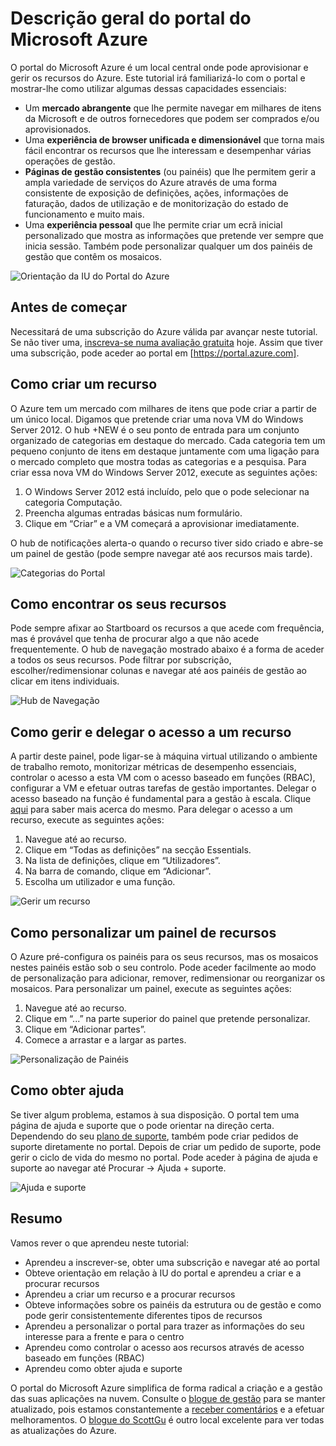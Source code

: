 <properties
    pageTitle="Descrição geral do portal do Microsoft Azure"
    description="Saiba como utilizar o portal do Microsoft Azure."
    services=""
    documentationCenter=""
    authors="davidwrede"
    manager="dwrede"
    editor="jimbe"/>

<tags
    ms.service="na"
    ms.workload="na"
    ms.tgt_pltfrm="na"
    ms.devlang="na"
    ms.topic="hero-article"
    ms.date="12/16/2015"
    ms.author="dwrede"/>


# Descrição geral do portal do Microsoft Azure

O portal do Microsoft Azure é um local central onde pode aprovisionar e gerir os recursos do Azure.  Este tutorial irá familiarizá-lo com o portal e mostrar-lhe como utilizar algumas dessas capacidades essenciais:
- Um **mercado abrangente** que lhe permite navegar em milhares de itens da Microsoft e de outros fornecedores que podem ser comprados e/ou aprovisionados.
- Uma **experiência de browser unificada e dimensionável** que torna mais fácil encontrar os recursos que lhe interessam e desempenhar várias operações de gestão.
- **Páginas de gestão consistentes** (ou painéis) que lhe permitem gerir a ampla variedade de serviços do Azure através de uma forma consistente de exposição de definições, ações, informações de faturação, dados de utilização e de monitorização do estado de funcionamento e muito mais.
- Uma **experiência pessoal** que lhe permite criar um ecrã inicial personalizado que mostra as informações que pretende ver sempre que inicia sessão.  Também pode personalizar qualquer um dos painéis de gestão que contêm os mosaicos.

 ![Orientação da IU do Portal do Azure][UIOrientation]

## Antes de começar

Necessitará de uma subscrição do Azure válida par avançar neste tutorial.  Se não tiver uma, [inscreva-se numa avaliação gratuita](https://azure.microsoft.com/pricing/free-trial/) hoje.  Assim que tiver uma subscrição, pode aceder ao portal em [https://portal.azure.com].

## Como criar um recurso

O Azure tem um mercado com milhares de itens que pode criar a partir de um único local.  Digamos que pretende criar uma nova VM do Windows Server 2012.  O hub +NEW é o seu ponto de entrada para um conjunto organizado de categorias em destaque do mercado.  Cada categoria tem um pequeno conjunto de itens em destaque juntamente com uma ligação para o mercado completo que mostra todas as categorias e a pesquisa. Para criar essa nova VM do Windows Server 2012, execute as seguintes ações:  

1.  O Windows Server 2012 está incluído, pelo que o pode selecionar na categoria Computação.  
2.  Preencha algumas entradas básicas num formulário.
3.  Clique em “Criar” e a VM começará a aprovisionar imediatamente.

O hub de notificações alerta-o quando o recurso tiver sido criado e abre-se um painel de gestão (pode sempre navegar até aos recursos mais tarde).

![Categorias do Portal][PortalCategories]


## Como encontrar os seus recursos

Pode sempre afixar ao Startboard os recursos a que acede com frequência, mas é provável que tenha de procurar algo a que não acede frequentemente.  O hub de navegação mostrado abaixo é a forma de aceder a todos os seus recursos.  Pode filtrar por subscrição, escolher/redimensionar colunas e navegar até aos painéis de gestão ao clicar em itens individuais.

![Hub de Navegação][BrowseHub]

## Como gerir e delegar o acesso a um recurso

A partir deste painel, pode ligar-se à máquina virtual utilizando o ambiente de trabalho remoto, monitorizar métricas de desempenho essenciais, controlar o acesso a esta VM com o acesso baseado em funções (RBAC), configurar a VM e efetuar outras tarefas de gestão importantes.  Delegar o acesso baseado na função é fundamental para a gestão à escala.  Clique [aqui](./active-directory/role-based-access-control-configure.md) para saber mais acerca do mesmo. Para delegar o acesso a um recurso, execute as seguintes ações:

1.  Navegue até ao recurso.
2.  Clique em “Todas as definições” na secção Essentials.
3.  Na lista de definições, clique em “Utilizadores”.
4.  Na barra de comando, clique em “Adicionar”.
5.  Escolha um utilizador e uma função.

![Gerir um recurso][ManageResource]

## Como personalizar um painel de recursos

O Azure pré-configura os painéis para os seus recursos, mas os mosaicos nestes painéis estão sob o seu controlo.  Pode aceder facilmente ao modo de personalização para adicionar, remover, redimensionar ou reorganizar os mosaicos. Para personalizar um painel, execute as seguintes ações:

1.  Navegue até ao recurso.
2.  Clique em “...” na parte superior do painel que pretende personalizar.
3.  Clique em “Adicionar partes”.
4.  Comece a arrastar e a largar as partes.  

![Personalização de Painéis][CustomizeBlades]

## Como obter ajuda

Se tiver algum problema, estamos à sua disposição.  O portal tem uma página de ajuda e suporte que o pode orientar na direção certa.  Dependendo do seu [plano de suporte](https://azure.microsoft.com/support/plans/), também pode criar pedidos de suporte diretamente no portal.  Depois de criar um pedido de suporte, pode gerir o ciclo de vida do mesmo no portal. Pode aceder à página de ajuda e suporte ao navegar até Procurar -> Ajuda + suporte.  

![Ajuda e suporte][HelpSupport]

## Resumo

Vamos rever o que aprendeu neste tutorial:
- Aprendeu a inscrever-se, obter uma subscrição e navegar até ao portal
- Obteve orientação em relação à IU do portal e aprendeu a criar e a procurar recursos
- Aprendeu a criar um recurso e a procurar recursos
- Obteve informações sobre os painéis da estrutura ou de gestão e como pode gerir consistentemente diferentes tipos de recursos
- Aprendeu a personalizar o portal para trazer as informações do seu interesse para a frente e para o centro
- Aprendeu como controlar o acesso aos recursos através de acesso baseado em funções (RBAC)
- Aprendeu como obter ajuda e suporte

O portal do Microsoft Azure simplifica de forma radical a criação e a gestão das suas aplicações na nuvem.  Consulte o [blogue de gestão](https://azure.microsoft.com/blog/topics/management/) para se manter atualizado, pois estamos constantemente a [receber comentários](https://feedback.azure.com/forums/223579-azure-preview-portal/) e a efetuar melhoramentos.  O [blogue do ScottGu](http://weblogs.asp.net/scottgu) é outro local excelente para ver todas as atualizações do Azure.

[UIOrientation]: ./media/azure-portal-how-to-use/azure_portal_1.png
[PortalCategories]: ./media/azure-portal-how-to-use/azure_portal_2.png
[BrowseHub]: ./media/azure-portal-how-to-use/azure_portal_3.png
[ManageResource]: ./media/azure-portal-how-to-use/azure_portal_4.png
[CustomizeBlades]: ./media/azure-portal-how-to-use/azure_portal_5.png
[HelpSupport]: ./media/azure-portal-how-to-use/azure_portal_6.png



<!--HONumber=Sep16_HO3-->


